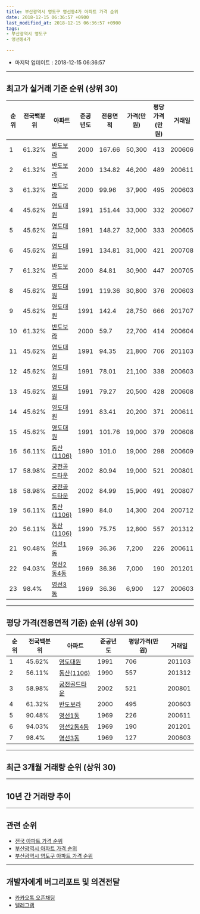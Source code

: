 ```yaml
---
title: 부산광역시 영도구 영선동4가 아파트 가격 순위
date: 2018-12-15 06:36:57 +0900
last_modified_at: 2018-12-15 06:36:57 +0900
tags:
- 부산광역시 영도구
- 영선동4가

---
```


* 마지막 업데이트 : 2018-12-15 06:36:57

---

## 최고가 실거래 기준 순위 (상위 30)


|순위|전국백분위|아파트|준공년도|전용면적|가격(만원)|평당가격(만원)|거래일|
|---|---|---|---|---|---|---|---|
|1|61.32%|[반도보라](https://search.naver.com/search.naver?query=%EB%B6%80%EC%82%B0%EA%B4%91%EC%97%AD%EC%8B%9C+%EC%98%81%EB%8F%84%EA%B5%AC+%EC%98%81%EC%84%A0%EB%8F%994%EA%B0%80+%EB%B0%98%EB%8F%84%EB%B3%B4%EB%9D%BC)|2000|167.66|50,300|413|200606|
|2|61.32%|[반도보라](https://search.naver.com/search.naver?query=%EB%B6%80%EC%82%B0%EA%B4%91%EC%97%AD%EC%8B%9C+%EC%98%81%EB%8F%84%EA%B5%AC+%EC%98%81%EC%84%A0%EB%8F%994%EA%B0%80+%EB%B0%98%EB%8F%84%EB%B3%B4%EB%9D%BC)|2000|134.82|46,200|489|200611|
|3|61.32%|[반도보라](https://search.naver.com/search.naver?query=%EB%B6%80%EC%82%B0%EA%B4%91%EC%97%AD%EC%8B%9C+%EC%98%81%EB%8F%84%EA%B5%AC+%EC%98%81%EC%84%A0%EB%8F%994%EA%B0%80+%EB%B0%98%EB%8F%84%EB%B3%B4%EB%9D%BC)|2000|99.96|37,900|495|200603|
|4|45.62%|[영도대원](https://search.naver.com/search.naver?query=%EB%B6%80%EC%82%B0%EA%B4%91%EC%97%AD%EC%8B%9C+%EC%98%81%EB%8F%84%EA%B5%AC+%EC%98%81%EC%84%A0%EB%8F%994%EA%B0%80+%EC%98%81%EB%8F%84%EB%8C%80%EC%9B%90)|1991|151.44|33,000|332|200607|
|5|45.62%|[영도대원](https://search.naver.com/search.naver?query=%EB%B6%80%EC%82%B0%EA%B4%91%EC%97%AD%EC%8B%9C+%EC%98%81%EB%8F%84%EA%B5%AC+%EC%98%81%EC%84%A0%EB%8F%994%EA%B0%80+%EC%98%81%EB%8F%84%EB%8C%80%EC%9B%90)|1991|148.27|32,000|333|200605|
|6|45.62%|[영도대원](https://search.naver.com/search.naver?query=%EB%B6%80%EC%82%B0%EA%B4%91%EC%97%AD%EC%8B%9C+%EC%98%81%EB%8F%84%EA%B5%AC+%EC%98%81%EC%84%A0%EB%8F%994%EA%B0%80+%EC%98%81%EB%8F%84%EB%8C%80%EC%9B%90)|1991|134.81|31,000|421|200708|
|7|61.32%|[반도보라](https://search.naver.com/search.naver?query=%EB%B6%80%EC%82%B0%EA%B4%91%EC%97%AD%EC%8B%9C+%EC%98%81%EB%8F%84%EA%B5%AC+%EC%98%81%EC%84%A0%EB%8F%994%EA%B0%80+%EB%B0%98%EB%8F%84%EB%B3%B4%EB%9D%BC)|2000|84.81|30,900|447|200705|
|8|45.62%|[영도대원](https://search.naver.com/search.naver?query=%EB%B6%80%EC%82%B0%EA%B4%91%EC%97%AD%EC%8B%9C+%EC%98%81%EB%8F%84%EA%B5%AC+%EC%98%81%EC%84%A0%EB%8F%994%EA%B0%80+%EC%98%81%EB%8F%84%EB%8C%80%EC%9B%90)|1991|119.36|30,800|376|200603|
|9|45.62%|[영도대원](https://search.naver.com/search.naver?query=%EB%B6%80%EC%82%B0%EA%B4%91%EC%97%AD%EC%8B%9C+%EC%98%81%EB%8F%84%EA%B5%AC+%EC%98%81%EC%84%A0%EB%8F%994%EA%B0%80+%EC%98%81%EB%8F%84%EB%8C%80%EC%9B%90)|1991|142.4|28,750|666|201707|
|10|61.32%|[반도보라](https://search.naver.com/search.naver?query=%EB%B6%80%EC%82%B0%EA%B4%91%EC%97%AD%EC%8B%9C+%EC%98%81%EB%8F%84%EA%B5%AC+%EC%98%81%EC%84%A0%EB%8F%994%EA%B0%80+%EB%B0%98%EB%8F%84%EB%B3%B4%EB%9D%BC)|2000|59.7|22,700|414|200604|
|11|45.62%|[영도대원](https://search.naver.com/search.naver?query=%EB%B6%80%EC%82%B0%EA%B4%91%EC%97%AD%EC%8B%9C+%EC%98%81%EB%8F%84%EA%B5%AC+%EC%98%81%EC%84%A0%EB%8F%994%EA%B0%80+%EC%98%81%EB%8F%84%EB%8C%80%EC%9B%90)|1991|94.35|21,800|706|201103|
|12|45.62%|[영도대원](https://search.naver.com/search.naver?query=%EB%B6%80%EC%82%B0%EA%B4%91%EC%97%AD%EC%8B%9C+%EC%98%81%EB%8F%84%EA%B5%AC+%EC%98%81%EC%84%A0%EB%8F%994%EA%B0%80+%EC%98%81%EB%8F%84%EB%8C%80%EC%9B%90)|1991|78.01|21,100|338|200603|
|13|45.62%|[영도대원](https://search.naver.com/search.naver?query=%EB%B6%80%EC%82%B0%EA%B4%91%EC%97%AD%EC%8B%9C+%EC%98%81%EB%8F%84%EA%B5%AC+%EC%98%81%EC%84%A0%EB%8F%994%EA%B0%80+%EC%98%81%EB%8F%84%EB%8C%80%EC%9B%90)|1991|79.27|20,500|428|200608|
|14|45.62%|[영도대원](https://search.naver.com/search.naver?query=%EB%B6%80%EC%82%B0%EA%B4%91%EC%97%AD%EC%8B%9C+%EC%98%81%EB%8F%84%EA%B5%AC+%EC%98%81%EC%84%A0%EB%8F%994%EA%B0%80+%EC%98%81%EB%8F%84%EB%8C%80%EC%9B%90)|1991|83.41|20,200|371|200611|
|15|45.62%|[영도대원](https://search.naver.com/search.naver?query=%EB%B6%80%EC%82%B0%EA%B4%91%EC%97%AD%EC%8B%9C+%EC%98%81%EB%8F%84%EA%B5%AC+%EC%98%81%EC%84%A0%EB%8F%994%EA%B0%80+%EC%98%81%EB%8F%84%EB%8C%80%EC%9B%90)|1991|101.76|19,000|379|200608|
|16|56.11%|[동산(1106)](https://search.naver.com/search.naver?query=%EB%B6%80%EC%82%B0%EA%B4%91%EC%97%AD%EC%8B%9C+%EC%98%81%EB%8F%84%EA%B5%AC+%EC%98%81%EC%84%A0%EB%8F%994%EA%B0%80+%EB%8F%99%EC%82%B0%281106%29)|1990|101.0|19,000|298|200609|
|17|58.98%|[궁전골드타운](https://search.naver.com/search.naver?query=%EB%B6%80%EC%82%B0%EA%B4%91%EC%97%AD%EC%8B%9C+%EC%98%81%EB%8F%84%EA%B5%AC+%EC%98%81%EC%84%A0%EB%8F%994%EA%B0%80+%EA%B6%81%EC%A0%84%EA%B3%A8%EB%93%9C%ED%83%80%EC%9A%B4)|2002|80.94|19,000|521|200801|
|18|58.98%|[궁전골드타운](https://search.naver.com/search.naver?query=%EB%B6%80%EC%82%B0%EA%B4%91%EC%97%AD%EC%8B%9C+%EC%98%81%EB%8F%84%EA%B5%AC+%EC%98%81%EC%84%A0%EB%8F%994%EA%B0%80+%EA%B6%81%EC%A0%84%EA%B3%A8%EB%93%9C%ED%83%80%EC%9A%B4)|2002|84.99|15,900|491|200807|
|19|56.11%|[동산(1106)](https://search.naver.com/search.naver?query=%EB%B6%80%EC%82%B0%EA%B4%91%EC%97%AD%EC%8B%9C+%EC%98%81%EB%8F%84%EA%B5%AC+%EC%98%81%EC%84%A0%EB%8F%994%EA%B0%80+%EB%8F%99%EC%82%B0%281106%29)|1990|84.0|14,300|204|200712|
|20|56.11%|[동산(1106)](https://search.naver.com/search.naver?query=%EB%B6%80%EC%82%B0%EA%B4%91%EC%97%AD%EC%8B%9C+%EC%98%81%EB%8F%84%EA%B5%AC+%EC%98%81%EC%84%A0%EB%8F%994%EA%B0%80+%EB%8F%99%EC%82%B0%281106%29)|1990|75.75|12,800|557|201312|
|21|90.48%|[영선1동](https://search.naver.com/search.naver?query=%EB%B6%80%EC%82%B0%EA%B4%91%EC%97%AD%EC%8B%9C+%EC%98%81%EB%8F%84%EA%B5%AC+%EC%98%81%EC%84%A0%EB%8F%994%EA%B0%80+%EC%98%81%EC%84%A01%EB%8F%99)|1969|36.36|7,200|226|200611|
|22|94.03%|[영선2동4동](https://search.naver.com/search.naver?query=%EB%B6%80%EC%82%B0%EA%B4%91%EC%97%AD%EC%8B%9C+%EC%98%81%EB%8F%84%EA%B5%AC+%EC%98%81%EC%84%A0%EB%8F%994%EA%B0%80+%EC%98%81%EC%84%A02%EB%8F%994%EB%8F%99)|1969|36.36|7,000|190|201201|
|23|98.4%|[영선3동](https://search.naver.com/search.naver?query=%EB%B6%80%EC%82%B0%EA%B4%91%EC%97%AD%EC%8B%9C+%EC%98%81%EB%8F%84%EA%B5%AC+%EC%98%81%EC%84%A0%EB%8F%994%EA%B0%80+%EC%98%81%EC%84%A03%EB%8F%99)|1969|36.36|6,900|127|200603|


---

## 평당 가격(전용면적 기준) 순위 (상위 30)


|순위|전국백분위|아파트|준공년도|평당가격(만원)|거래일|
|---|---|---|---|---|---|
|1|45.62%|[영도대원](https://search.naver.com/search.naver?query=%EB%B6%80%EC%82%B0%EA%B4%91%EC%97%AD%EC%8B%9C+%EC%98%81%EB%8F%84%EA%B5%AC+%EC%98%81%EC%84%A0%EB%8F%994%EA%B0%80+%EC%98%81%EB%8F%84%EB%8C%80%EC%9B%90)|1991|706|201103|
|2|56.11%|[동산(1106)](https://search.naver.com/search.naver?query=%EB%B6%80%EC%82%B0%EA%B4%91%EC%97%AD%EC%8B%9C+%EC%98%81%EB%8F%84%EA%B5%AC+%EC%98%81%EC%84%A0%EB%8F%994%EA%B0%80+%EB%8F%99%EC%82%B0%281106%29)|1990|557|201312|
|3|58.98%|[궁전골드타운](https://search.naver.com/search.naver?query=%EB%B6%80%EC%82%B0%EA%B4%91%EC%97%AD%EC%8B%9C+%EC%98%81%EB%8F%84%EA%B5%AC+%EC%98%81%EC%84%A0%EB%8F%994%EA%B0%80+%EA%B6%81%EC%A0%84%EA%B3%A8%EB%93%9C%ED%83%80%EC%9A%B4)|2002|521|200801|
|4|61.32%|[반도보라](https://search.naver.com/search.naver?query=%EB%B6%80%EC%82%B0%EA%B4%91%EC%97%AD%EC%8B%9C+%EC%98%81%EB%8F%84%EA%B5%AC+%EC%98%81%EC%84%A0%EB%8F%994%EA%B0%80+%EB%B0%98%EB%8F%84%EB%B3%B4%EB%9D%BC)|2000|495|200603|
|5|90.48%|[영선1동](https://search.naver.com/search.naver?query=%EB%B6%80%EC%82%B0%EA%B4%91%EC%97%AD%EC%8B%9C+%EC%98%81%EB%8F%84%EA%B5%AC+%EC%98%81%EC%84%A0%EB%8F%994%EA%B0%80+%EC%98%81%EC%84%A01%EB%8F%99)|1969|226|200611|
|6|94.03%|[영선2동4동](https://search.naver.com/search.naver?query=%EB%B6%80%EC%82%B0%EA%B4%91%EC%97%AD%EC%8B%9C+%EC%98%81%EB%8F%84%EA%B5%AC+%EC%98%81%EC%84%A0%EB%8F%994%EA%B0%80+%EC%98%81%EC%84%A02%EB%8F%994%EB%8F%99)|1969|190|201201|
|7|98.4%|[영선3동](https://search.naver.com/search.naver?query=%EB%B6%80%EC%82%B0%EA%B4%91%EC%97%AD%EC%8B%9C+%EC%98%81%EB%8F%84%EA%B5%AC+%EC%98%81%EC%84%A0%EB%8F%994%EA%B0%80+%EC%98%81%EC%84%A03%EB%8F%99)|1969|127|200603|


---

## 최근 3개월 거래량 순위 (상위 30)


<div style="width:100%;">
    <canvas id="deal_count_ranking" height="250"></canvas>
</div>


<script>
new Chart(document.getElementById("deal_count_ranking"), {
    type: 'horizontalBar',
    data: {
        labels: ['반도보라', '영선2동4동', '영도대원', '영선3동'],
        datasets: [{
            label: '실거래 수',
            data: [2, 2, 1, 1],
            borderColor: "rgba(255, 0, 128, 1)",
            backgroundColor: "rgba(255, 0, 128, 0.5)",
            fill: false,
        }]
    },
    options: {
        responsive: true,
        title: {
            display: true,
            text: '최근 3개월 거래량 순위'
        },
        tooltips: {
            mode: 'index',
            intersect: false,
            callbacks: {
                title: function(tooltipItems, data) {
                    return "실거래 수:";
                },
                label: function(tooltipItem, data) {
                    return data.labels[tooltipItem.index] + ": " + tooltipItem.xLabel;
                }
            }
        },
        hover: {
            mode: 'nearest',
            intersect: true
        },
        scales: {
            xAxes: [{
                display: true,
                scaleLabel: {
                    display: true,
                    labelString: '실거래 수'
                },
                ticks: {
                    suggestedMin: 0,
                }
            }],
            yAxes: [{
                display: true,
                ticks: {
                    autoSkip: false,
                    callback: function(value, index, values) {
                        if (value.length > 15)
                            return value.substr(0, 13) + "...";
                        else
                            return value;
                    }
                },
                scaleLabel: {
                    display: false,
                }
            }]
        }
    }
});

</script>


---

## 10년 간 거래량 추이


<div style="width:100%;">
    <canvas id="deal_progress" height="250"></canvas>
</div>

<script>
new Chart(document.getElementById("deal_progress"), {
    type: 'line',
    data: {
        labels: ['200812','200901','200902','200903','200904','200905','200906','200907','200908','200909','200910','200911','200912','201001','201002','201003','201004','201005','201006','201007','201008','201009','201010','201011','201012','201101','201102','201103','201104','201105','201106','201107','201108','201109','201110','201111','201112','201201','201202','201203','201204','201205','201206','201207','201208','201209','201210','201211','201212','201301','201302','201303','201304','201305','201306','201307','201308','201309','201310','201311','201312','201401','201402','201403','201404','201405','201406','201407','201408','201409','201410','201411','201412','201501','201502','201503','201504','201505','201506','201507','201508','201509','201510','201511','201512','201601','201602','201603','201604','201605','201606','201607','201608','201609','201610','201611','201612','201701','201702','201703','201704','201705','201706','201707','201708','201709','201710','201711','201712','201801','201802','201803','201804','201805','201806','201807','201808','201809','201810','201811','201812'],
        datasets: [{
            label: '실거래 수',
            pointRadius: 1,
            data: [2, 4, 10, 14, 15, 16, 11, 10, 5, 12, 10, 9, 12, 5, 11, 12, 5, 6, 9, 9, 4, 8, 9, 12, 8, 7, 6, 7, 8, 6, 10, 13, 5, 7, 12, 3, 5, 5, 6, 8, 7, 8, 6, 2, 3, 7, 10, 5, 11, 5, 6, 12, 9, 9, 5, 10, 3, 6, 7, 7, 3, 4, 11, 12, 6, 12, 4, 5, 7, 15, 10, 7, 7, 8, 14, 13, 2, 10, 16, 12, 8, 6, 9, 9, 9, 4, 3, 11, 9, 6, 6, 2, 8, 8, 17, 16, 9, 7, 11, 14, 8, 7, 8, 12, 6, 13, 10, 15, 12, 8, 11, 8, 12, 4, 2, 3, 8, 5, 3, 2, 1],
            borderColor: "rgba(255, 201, 14, 1)",
            backgroundColor: "rgba(255, 201, 14, 0.5)",
            fill: true,
        }]
    },
    options: {
        responsive: true,
        title: {
            display: true,
            text: '10년간 거래량 추이'
        },
        tooltips: {
            mode: 'index',
            intersect: false,
        },
        hover: {
            mode: 'nearest',
            intersect: true
        },
        scales: {
            xAxes: [{
                display: true,
                scaleLabel: {
                    display: true,
                    labelString: '년/월'
                }
            }],
            yAxes: [{
                display: true,
                ticks: {
                    suggestedMin: 0,
                },
                scaleLabel: {
                    display: true,
                    labelString: '실거래 수'
                }
            }]
        }
    }
});

</script>


---

## 관련 순위

- [전국 아파트 가격 순위](https://inasie.github.io/apt-ranking/전국)
- [부산광역시 아파트 가격 순위](https://inasie.github.io/apt-ranking/부산광역시)
- [부산광역시 영도구 아파트 가격 순위](https://inasie.github.io/apt-ranking/부산광역시-영도구)


---

## 개발자에게 버그리포트 및 의견전달

- [카카오톡 오픈채팅](https://open.kakao.com/o/gLJUAP4)
- [텔레그램](https://t.me/inasie)

